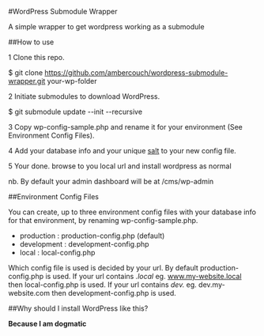 #WordPress Submodule Wrapper

A simple wrapper to get wordpress working as a submodule

##How to use

1 Clone this repo.

  $ git clone https://github.com/ambercouch/wordpress-submodule-wrapper.git your-wp-folder 

2 Initiate submodules to download WordPress.

  $ git submodule update --init --recursive

3 Copy wp-config-sample.php and rename it for your environment (See Environment Config Files).

4 Add your database info and your unique [salt](https://api.wordpress.org/secret-key/1.1/salt/)
to your new config file.

5 Your done. browse to you local url and install wordpress as normal 

nb. By default your admin dashboard will be at /cms/wp-admin

##Environment Config Files

You can create, up to three environment config files with your database info for 
that environment, by renaming wp-config-sample.php. 

- production : production-config.php (default)
- development : development-config.php
- local : local-config.php

Which config file is used is decided by your url. By default production-config.php 
is used. If your url contains *.local* eg. www.my-website.local then local-config.php
is used. If your url contains *dev.* eg. dev.my-website.com then development-config.php 
is used.

##Why should I install WordPress like this?

**Because I am dogmatic**